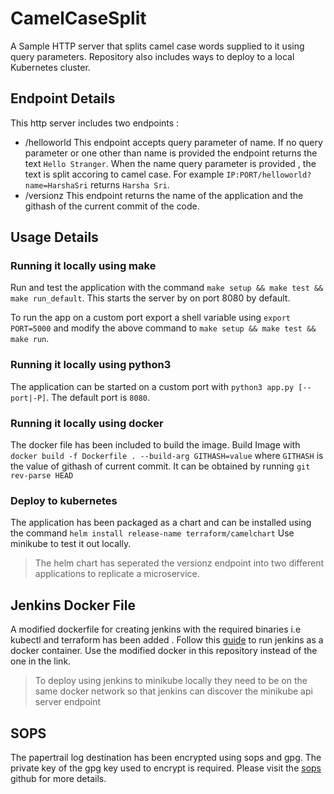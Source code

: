 # CamelCaseSplit
A Sample HTTP server that splits camel case words supplied to it using query parameters.
Repository also includes ways to deploy to a local Kubernetes cluster.

## Endpoint Details
This http server includes two endpoints :

- /helloworld
    This endpoint accepts query parameter of name. If no query parameter or one other than name is provided the endpoint returns the text `Hello Stranger`.
    When the name query parameter is provided , the text is split accoring to camel case.
    For example `IP:PORT/helloworld?name=HarshaSri` returns `Harsha Sri`.
- /versionz
    This endpoint returns the name of the application and the githash of the current commit of the code.

## Usage Details

### Running it locally using make
Run and test the application with the command `make setup && make test && make run_default`.
This starts the server by on port 8080 by default.

To run the app on a custom port export a shell variable using `export PORT=5000` and modify the above command to
`make setup && make test && make run`.

### Running it locally using python3
The application can be started on a custom port with `python3 app.py [--port|-P]`. The default port is `8080`.

### Running it locally using docker
The docker file has been included to build the image. Build Image with `docker build -f Dockerfile . --build-arg GITHASH=value`
where `GITHASH` is the value of githash of current commit. It can be obtained by running `git rev-parse HEAD`

### Deploy to kubernetes 
The application has been packaged as a chart and can be installed using the command `helm install release-name terraform/camelchart`
Use minikube to test it out locally.
>The helm chart has seperated the versionz endpoint into two different applications to replicate a microservice.


## Jenkins Docker File
A modified dockerfile for creating jenkins with the required binaries i.e kubectl and terraform has been added . Follow this [guide](https://www.jenkins.io/doc/book/installing/docker/) to run jenkins as a docker container. Use the modified docker in this repository instead of the one in the link.
>To deploy using jenkins to minikube locally they need to be on the same docker network so that jenkins can discover the minikube api server endpoint

## SOPS
The papertrail log destination has been encrypted using sops and gpg. The private key of the gpg key used to encrypt is required. Please visit the [sops](https://github.com/mozilla/sops "sops github") github for more details.


